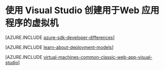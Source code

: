 <properties
	pageTitle="为 Web 应用程序创建虚拟机 | Azure"
	description="使用 Visual Studio 和 Windows 为 Web 应用程序创建 VM"
	services="virtual-machines-windows"
	documentationCenter=""
	authors="TomArcher"
	manager="douge"
	editor=""
	tags="azure-service-management"/>

<tags
	ms.service="virtual-machines-windows"
	ms.workload="infrastructure-services"
	ms.tgt_pltfrm="vm-windows"
	ms.devlang="dotnet"
	ms.topic="article"
	ms.date="12/09/2016"
	wacn.date="01/25/2017"
	ms.author="tarcher"/>

# 使用 Visual Studio 创建用于Web 应用程序的虚拟机

[AZURE.INCLUDE [azure-sdk-developer-differences](../../includes/azure-sdk-developer-differences.md)]

[AZURE.INCLUDE [learn-about-deployment-models](../../includes/learn-about-deployment-models-classic-include.md)]

[AZURE.INCLUDE [virtual-machines-common-classic-web-app-visual-studio](../../includes/virtual-machines-common-classic-web-app-visual-studio.md)]

<!---HONumber=Mooncake_0215_2016-->